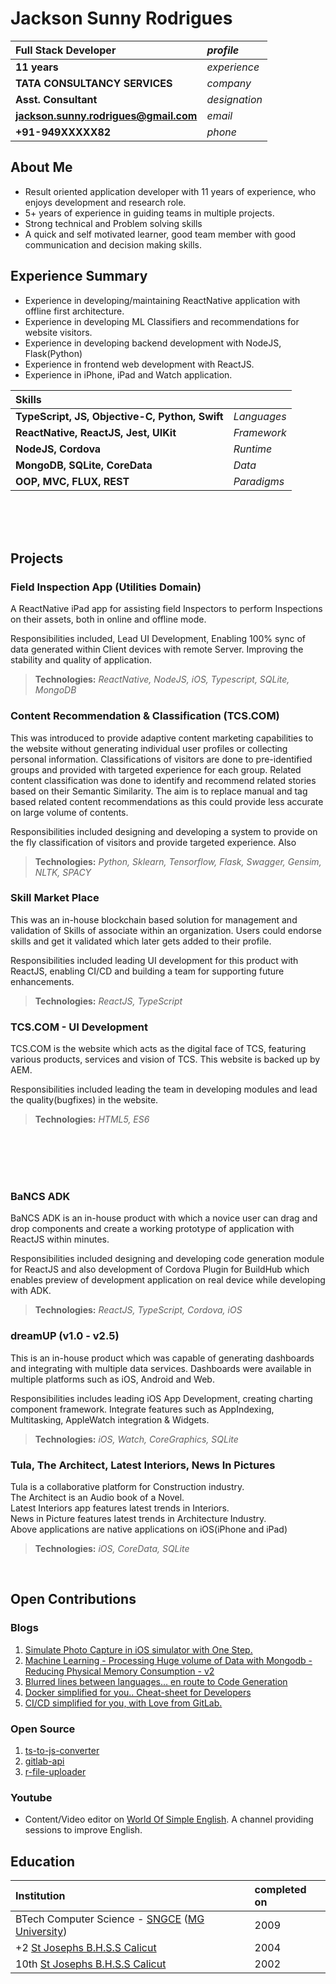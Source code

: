 # Jackson Sunny Rodrigues

| **Full Stack Developer**              | _profile_     |
| :------------------------------------ | :------------ |
| **11 years**                          | _experience_  |
| **TATA CONSULTANCY SERVICES**         | _company_     |
| **Asst. Consultant**                  | _designation_ |
| **jackson.sunny.rodrigues@gmail.com** | _email_       |
| **+91-949XXXXX82**                    | _phone_       |

## About Me

- Result oriented application developer with 11 years of experience, who enjoys development and research role.
- 5+ years of experience in guiding teams in multiple projects.
- Strong technical and Problem solving skills
- A quick and self motivated learner, good team member with good communication and decision making skills.

## Experience Summary

- Experience in developing/maintaining ReactNative application with offline first architecture.
- Experience in developing ML Classifiers and recommendations for website visitors.
- Experience in developing backend development with NodeJS, Flask(Python)
- Experience in frontend web development with ReactJS.
- Experience in iPhone, iPad and Watch application.

| Skills                                         |             |
| :--------------------------------------------- | ----------- |
| **TypeScript, JS, Objective-C, Python, Swift** | _Languages_ |
| **ReactNative, ReactJS, Jest, UIKit**          | _Framework_ |
| **NodeJS, Cordova**                            | _Runtime_   |
| **MongoDB, SQLite, CoreData**                  | _Data_      |
| **OOP, MVC, FLUX, REST**                       | _Paradigms_ |

<br>
<br>
<br>

## Projects

### Field Inspection App (Utilities Domain)

A ReactNative iPad app for assisting field Inspectors to perform Inspections on their assets, both in online and offline mode.

Responsibilities included, Lead UI Development, Enabling 100% sync of data generated within Client devices with remote Server. Improving the stability and quality of application.

> **Technologies:** _ReactNative, NodeJS, iOS, Typescript, SQLite, MongoDB_

### Content Recommendation & Classification (TCS.COM)

This was introduced to provide adaptive content marketing capabilities to the website without generating individual user profiles or collecting personal information. Classifications of visitors are done to pre-identified groups and provided with targeted experience for each group.
Related content classification was done to identify and recommend related stories based on their Semantic Similarity. The aim is to replace manual and tag based related content recommendations as this could provide less accurate on large volume of contents.

Responsibilities included designing and developing a system to provide on the fly classification of visitors and provide targeted experience. Also

> **Technologies:** _Python, Sklearn, Tensorflow, Flask, Swagger, Gensim, NLTK, SPACY_

### Skill Market Place

This was an in-house blockchain based solution for management and validation of Skills of associate within an organization. Users could endorse skills and get it validated which later gets added to their profile.

Responsibilities included leading UI development for this product with ReactJS, enabling CI/CD and building a team for supporting future enhancements.

> **Technologies:** _ReactJS, TypeScript_

### TCS.COM - UI Development

TCS.COM is the website which acts as the digital face of TCS, featuring various products, services and vision of TCS. This website is backed up by AEM.

Responsibilities included leading the team in developing modules and lead the quality(bugfixes) in the website.

> **Technologies:** _HTML5, ES6_

<br>
<br>
<br>
<br>

### BaNCS ADK

BaNCS ADK is an in-house product with which a novice user can drag and drop components and create a working prototype of application with ReactJS within minutes.

Responsibilities included designing and developing code generation module for ReactJS and also development of Cordova Plugin for BuildHub which enables preview of development application on real device while developing with ADK.

> **Technologies:** _ReactJS, TypeScript, Cordova, iOS_

### dreamUP (v1.0 - v2.5)

This is an in-house product which was capable of generating dashboards and integrating with multiple data services. Dashboards were available in multiple platforms such as iOS, Android and Web.

Responsibilities includes leading iOS App Development, creating charting component framework. Integrate features such as AppIndexing, Multitasking, AppleWatch integration & Widgets.

> **Technologies:** _iOS, Watch, CoreGraphics, SQLite_

### Tula, The Architect, Latest Interiors, News In Pictures

Tula is a collaborative platform for Construction industry.  
The Architect is an Audio book of a Novel.  
Latest Interiors app features latest trends in Interiors.  
News in Picture features latest trends in Architecture Industry.  
Above applications are native applications on iOS(iPhone and iPad)

> **Technologies:** _iOS, CoreData, SQLite_

<br>

## Open Contributions

### Blogs

1. [Simulate Photo Capture in iOS simulator with One Step.](https://medium.com/@js.rodrigues/simulate-photo-capture-in-ios-simulator-with-one-step-12965c7a1688)
2. [Machine Learning - Processing Huge volume of Data with Mongodb - Reducing Physical Memory Consumption - v2](https://medium.com/@js.rodrigues/machine-learning-processing-huge-volume-of-data-with-mongodb-reducing-physical-memory-993897bb3b5a)
3. [Blurred lines between languages… en route to Code Generation](https://medium.com/@js.rodrigues/code-generation-blurred-lines-between-languages-16757b77cf89)
4. [Docker simplified for you.. Cheat-sheet for Developers](https://medium.com/@js.rodrigues/docker-simplified-for-you-cheat-sheet-for-developers-ba487744f9ba)
5. [CI/CD simplified for you, with Love from GitLab.](https://medium.com/@js.rodrigues/ci-cd-simplified-for-you-with-love-from-gitlab-fc87eefa2d28)

### Open Source

1. [ts-to-js-converter](https://www.npmjs.com/package/ts-to-js-converter)
2. [gitlab-api](https://www.npmjs.com/package/ts-to-js-converter)
3. [r-file-uploader](https://github.com/JacksonSRodrigues/r-file-uploader)

### Youtube

- Content/Video editor on [World Of Simple English](https://www.youtube.com/channel/UCiT-wyuqdZvtY9CPiCeRJNw). A channel providing sessions to improve English.

## Education

| Institution                                                                                         | completed on |
| :-------------------------------------------------------------------------------------------------- | :----------- |
| BTech Computer Science - [SNGCE](http://www.sngce.ac.in/) ([MG University](https://www.mgu.ac.in/)) | 2009         |
| +2 [St Josephs B.H.S.S Calicut](http://www.sjbhss.ac.in/)                                           | 2004         |
| 10th [St Josephs B.H.S.S Calicut](http://www.sjbhss.ac.in/)                                         | 2002         |

